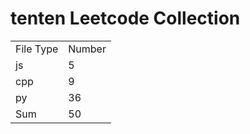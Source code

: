 # tenten Leetcode Collection

<table><tr><td>File Type</td><td>Number</td></tr><tr><td>js</td><td>5</td></tr><tr><td>cpp</td><td>9</td></tr><tr><td>py</td><td>36</td></tr><tr><td>Sum</td><td>50</td></tr></table>